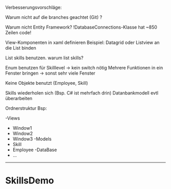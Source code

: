 Verbesserungsvorschläge:

Warum nicht auf die branches geachtet (Git) ?

Warum nicht Entity Framework? !DatabaseConnections-Klasse hat ~850 Zeilen code!

View-Komponenten in xaml definieren
Beispiel: Datagrid oder Listview an die List<skill> binden

List<skill> skills benutzen. warum list<int> skills?

Enum benutzen für Skilllevel -> kein switch nötig
Mehrere Funktionen in ein Fenster bringen -> sonst sehr viele Fenster

Keine Objekte benutzt (Employee, Skill)

Skills wiederholen sich (Bsp. C# ist mehrfach drin) Datanbankmodell evtl überarbeiten

Ordnerstruktur Bsp:

-Views
   - Window1
   - Window2
   - Window3
-Models
   - Skill
   - Employee
-DataBase
   - ...

------------------



# SkillsDemo
